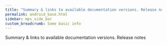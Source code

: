 ```yaml
---
title: "Summary & links to available documentation versions. Release notes"
permalink: android_base.html
sidebar: mps_side_bar
custom_breadcrumb: Some basic info
---
```


Summary & links to available documentation versions. Release notes
